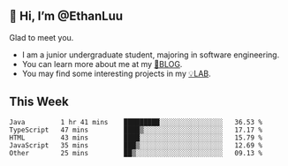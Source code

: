 ## 👋 Hi, I’m @EthanLuu

Glad to meet you.

- I am a junior undergraduate student, majoring in software engineering.
- You can learn more about me at my [📝BLOG](https://blog.ethanloo.top).
- You may find some interesting projects in my [💡LAB](https://lab.ethanloo.top).

## This Week
<!--START_SECTION:waka-->
```text
Java         1 hr 41 mins    █████████░░░░░░░░░░░░░░░░   36.53 % 
TypeScript   47 mins         ████▒░░░░░░░░░░░░░░░░░░░░   17.17 % 
HTML         43 mins         ████░░░░░░░░░░░░░░░░░░░░░   15.79 % 
JavaScript   35 mins         ███▒░░░░░░░░░░░░░░░░░░░░░   12.69 % 
Other        25 mins         ██▒░░░░░░░░░░░░░░░░░░░░░░   09.13 % 
```
<!--END_SECTION:waka-->
